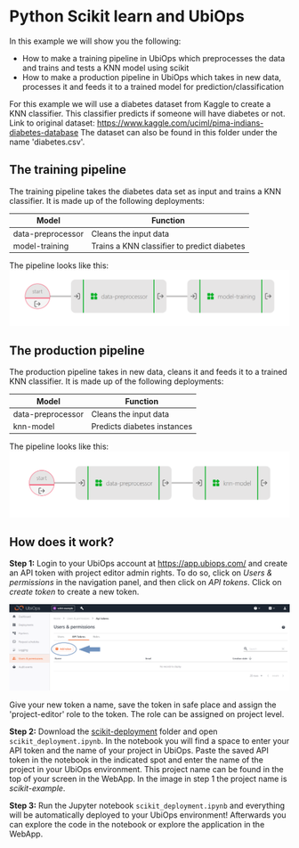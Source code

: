 # Python Scikit learn and UbiOps

In this example we will show you the following:
- How to make a training pipeline in UbiOps which preprocesses the data and trains and tests a KNN model using scikit
- How to make a production pipeline in UbiOps which takes in new data, processes it and feeds it to a trained model for 
prediction/classification

For this example we will use a diabetes dataset from Kaggle to create a KNN classifier. This classifier predicts 
if someone will have diabetes or not. Link to original dataset: https://www.kaggle.com/uciml/pima-indians-diabetes-database
The dataset can also be found in this folder under the name 'diabetes.csv'.


## The training pipeline

The training pipeline takes the diabetes data set as input and trains a KNN classifier.
It is made up of the following deployments:

| Model | Function |
|-------|----------|
| data-preprocessor | Cleans the input data |
| model-training | Trains a KNN classifier to predict diabetes |

The pipeline looks like this:
![Training Pipeline](training_pipeline.png)


## The production pipeline

The production pipeline takes in new data, cleans it and feeds it to a trained KNN classifier. 
It is made up of the following deployments:

| Model | Function |
|-------|----------|
| data-preprocessor | Cleans the input data |
| knn-model | Predicts diabetes instances |

The pipeline looks like this:
![Production Pipeline](production_pipeline.png)


## How does it work?

**Step 1:** Login to your UbiOps account at https://app.ubiops.com/ and create an API token with project editor
admin rights. To do so, click on *Users & permissions* in the navigation panel, and then click on *API tokens*.
Click on *create token* to create a new token.

![Creating an API token](api_token_screenshot.png)

Give your new token a name, save the token in safe place and assign the 'project-editor' role to the token.
The role can be assigned on project level.

**Step 2:** Download the [scikit-deployment](https://download-github.ubiops.com/#!/home?url=https://github.com/UbiOps/cookbook/tree/master/docs/scikit-deployment/scikit-deployment) folder and open `scikit_deployment.ipynb`. In the notebook you will find a space
to enter your API token and the name of your project in UbiOps. Paste the saved API token in the notebook in the indicated spot
and enter the name of the project in your UbiOps environment. This project name can be found in the top of your screen in the
WebApp. In the image in step 1 the project name is *scikit-example*.

**Step 3:** Run the Jupyter notebook `scikit_deployment.ipynb` and everything
 will be automatically deployed to your UbiOps environment! 
Afterwards you can explore the code in the notebook or explore the application in the WebApp.
